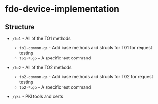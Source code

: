 # fdo-device-implementation

## Structure

- `/to1` - All of the TO1 methods
    - `to1-common.go` - Add base methods and structs for TO1 for request testing
    - `to1-*.go` - A specific test command

- `/to2` - All of the TO2 methods
    - `to2-common.go` - Add base methods and structs for TO2 for request testing
    - `to2-*.go` - A specific test command

- `/pki` - PKI tools and certs
